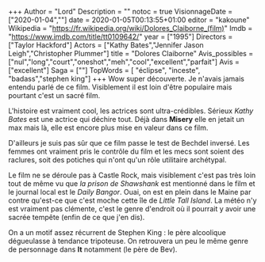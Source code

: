+++
Author = "Lord"
Description = ""
notoc = true
VisionnageDate = ["2020-01-04",""]
date = 2020-01-05T00:13:55+01:00
editor = "kakoune"
Wikipedia = "https://fr.wikipedia.org/wiki/Dolores_Claiborne_(film)"
Imdb = "https://www.imdb.com/title/tt0109642/"
year = ["1995"]
Directors = ["Taylor Hackford"]
Actors = ["Kathy Bates","Jennifer Jason Leigh","Christopher Plummer"]
title = "Dolores Claiborne"
Avis_possibles = ["nul","long","court","oneshot","meh","cool","excellent","parfait"]
Avis = ["excellent"] 
Saga = [""]
TopWords = [  "éclipse", "inceste", "badass","stephen king"]
+++
Wow super découverte.
Je n'avais jamais entendu parlé de ce film.
Visiblement il est loin d'être populaire mais pourtant c'est un sacré film.

L'histoire est vraiment cool, les actrices sont ultra-crédibles.
Sérieux *Kathy Bates* est une actrice qui déchire tout.
Déjà dans **Misery** elle en jetait un max mais là, elle est encore plus mise en valeur dans ce film.

D'ailleurs je suis pas sûr que ce film passe le test de Bechdel inversé.
Les femmes ont vraiment pris le contrôle du film et les mecs sont soient des raclures, soit des potiches qui n'ont qu'un rôle utilitaire archétypal.

Le film ne se déroule pas à Castle Rock, mais visiblement c'est pas très loin tout de même vu que *la prison de Shawshank* est mentionné dans le film et le journal local est le *Daily Bangor*.
Ouai, on est en plein dans le Maine par contre qu'est-ce que c'est moche cette île de *Little Tall Island*.
La météo n'y est vraiment pas clémente, c'est le genre d'endroit où il pourrait y avoir une sacrée tempête (enfin de ce que j'en dis).

On a un motif assez récurrent de Stephen King : le père alcoolique dégueulasse à tendance tripoteuse.
On retrouvera un peu le même genre de personnage dans **It** notamment (le père de Bev).
